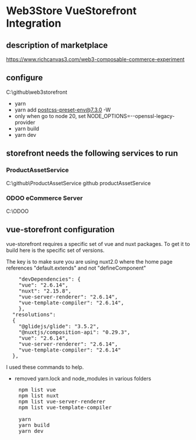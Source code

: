 # Web3Store VueStorefront Integration

## description of marketplace

https://www.richcanvas3.com/web3-composable-commerce-experiment


## configure

C:\github\web3storefront

* yarn
* yarn add postcss-preset-env@7.3.0 -W
*  only when go to node 20, set NODE_OPTIONS=--openssl-legacy-provider
* yarn build
* yarn dev

## storefront needs the following services to run

### ProductAssetService
C:\github\ProductAssetService
github productAssetService

### ODOO eCommerce Server
C:\ODOO


## vue-storefront configuration

vue-storefront requires a specific set of vue and nuxt packages.  To get it to build here is the specific set of versions.

The key is to make sure you are using nuxt2.0 where the home page references "default.extends" and not "defineComponent"

<pre>
    "devDependencies": {
    "vue": "2.6.14",
    "nuxt": "2.15.8",
    "vue-server-renderer": "2.6.14",
    "vue-template-compiler": "2.6.14",
    },
  "resolutions": 
  { 
    "@glidejs/glide": "3.5.2", 
    "@nuxtjs/composition-api": "0.29.3",
	"vue": "2.6.14",
	"vue-server-renderer": "2.6.14",
	"vue-template-compiler": "2.6.14"
  },
</pre>

I used these commands to help. 
- removed yarn.lock and node_modules in various folders

<pre>
    npm list vue
    npm list nuxt
    npm list vue-server-renderer
    npm list vue-template-compiler

    yarn
    yarn build
    yarn dev
</pre>
